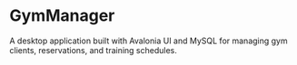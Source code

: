 # GymManager
A desktop application built with Avalonia UI and MySQL for managing gym clients, reservations, and training schedules.
